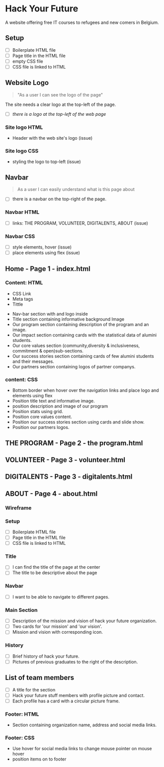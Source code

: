 # Hack Your Future

A website offering free IT courses to refugees and new comers in Belgium.

## Setup

- [ ] Boilerplate HTML file
- [ ] Page title in the HTML file
- [ ] empty CSS file
- [ ] CSS file is linked to HTML

<!-- copy this section once for each must-have user story -->

## Website Logo

<!-- user story -->

> "As a user I can see the logo of the page"

<!-- detailed description -->

The site needs a clear logo at the top-left of the page.

<!-- acceptance criteria -->

- [ ] _there is a logo at the top-left of the web page_

<!-- code you think you will need -->

### Site logo HTML

- Header with the web site's logo (issue)

### Site logo CSS

- styling the logo to top-left (issue)

## Navbar

> As a user I can easily understand what is this page about

- [ ] there is a navbar on the top-right of the page.

### Navbar HTML

- [ ] links: THE PROGRAM, VOLUNTEER, DIGITALENTS, ABOUT (issue)

### Navbar CSS

- [ ] style elements, hover (issue)
- [ ] place elements using flex (issue)

## Home - Page 1 - index.html

### Content: HTML

<!-- **Head start** -->

- CSS Link
- Meta tags
- Tittle
<!-- **Head End** -->

<!-- **Body Starts** -->

- Nav-bar section with and logo inside
- Title section containing informative background Image
- Our program section containing description of the program and an image.
- Our impact section containing cards with the statistical data of alumini
  students.
- Our core values section (community,diversity & inclusiveness, commitment &
  open)sub-sections.
- Our success stories section containing cards of few alumini students and their
  messages.
- Our partners section containing logos of partner companys.

### content: CSS

- Bottom border when hover over the navigation links and place logo and elements
  using flex
- Position title text and informative image.
- position description and image of our program
- Position stats using grid.
- Position core values content.
- Position our success stories section using cards and slide show.
- Position our partners logos.

<!-- **Body End** -->

## THE PROGRAM - Page 2 - the program.html

<!-- **Body Starts**   Inna-->

<!-- **Body End** -->

## VOLUNTEER - Page 3 - volunteer.html

<!-- **Body Starts**   Barnabas-->

<!-- **Body End** -->

## DIGITALENTS - Page 3 - digitalents.html

<!-- **Body Starts**   Renjani-->

<!-- **Body End** -->

## ABOUT - Page 4 - about.html

### Wireframe

### Setup

- [ ] Boilerplate HTML file
- [ ] Page title in the HTML file
- [ ] CSS file is linked to HTML

### Title

- [ ] I can find the title of the page at the center
- [ ] The title to be descriptive about the page

### Navbar

- [ ] I want to be able to navigate to different pages.

### Main Section

- [ ] Description of the mission and vision of hack your future organization.
- [ ] Two cards for 'our mission' and 'our vision'.
- [ ] Mission and vision with corresponding icon.

### History

- [ ] Brief history of hack your future.
- [ ] Pictures of previous graduates to the right of the description.

## List of team members

- [ ] A title for the section
- [ ] Hack your future stuff members with profile picture and contact.
- [ ] Each profile has a card with a circular picture frame.

<!-- **Body End** -->

### Footer: HTML

- Section containing organization name, address and social media links.

### Footer: CSS

- Use hover for social media links to change mouse pointer on mouse hover
- position items on to footer

<!-- **Footer Ends** -->
